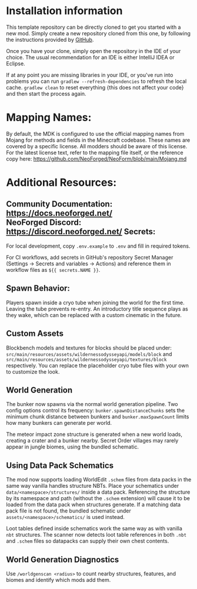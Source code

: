 
Installation information
=======

This template repository can be directly cloned to get you started with a new
mod. Simply create a new repository cloned from this one, by following the
instructions provided by [GitHub](https://docs.github.com/en/repositories/creating-and-managing-repositories/creating-a-repository-from-a-template).

Once you have your clone, simply open the repository in the IDE of your choice. The usual recommendation for an IDE is either IntelliJ IDEA or Eclipse.

If at any point you are missing libraries in your IDE, or you've run into problems you can
run `gradlew --refresh-dependencies` to refresh the local cache. `gradlew clean` to reset everything 
{this does not affect your code} and then start the process again.

Mapping Names:
============
By default, the MDK is configured to use the official mapping names from Mojang for methods and fields 
in the Minecraft codebase. These names are covered by a specific license. All modders should be aware of this
license. For the latest license text, refer to the mapping file itself, or the reference copy here:
https://github.com/NeoForged/NeoForm/blob/main/Mojang.md

Additional Resources: 
==========
Community Documentation: https://docs.neoforged.net/  
NeoForged Discord: https://discord.neoforged.net/
Secrets:
-------
For local development, copy `.env.example` to `.env` and fill in required tokens.

For CI workflows, add secrets in GitHub's repository Secret Manager (Settings → Secrets and variables → Actions) and reference them in workflow files as `${{ secrets.NAME }}`.

Spawn Behavior:
----------
Players spawn inside a cryo tube when joining the world for the first time. Leaving the tube prevents re-entry.
An introductory title sequence plays as they wake, which can be replaced with a custom cinematic in the future.

Custom Assets
-------------
Blockbench models and textures for blocks should be placed under:
`src/main/resources/assets/wildernessodysseyapi/models/block` and `src/main/resources/assets/wildernessodysseyapi/textures/block` respectively.
You can replace the placeholder cryo tube files with your own to customize the look.

World Generation
----------------
The bunker now spawns via the normal world generation pipeline. Two config options
control its frequency:
`bunker.spawnDistanceChunks` sets the minimum chunk distance between bunkers and
`bunker.maxSpawnCount` limits how many bunkers can generate per world.

The meteor impact zone structure is generated when a new world loads, creating a crater and a bunker nearby.
Secret Order villages may rarely appear in jungle biomes, using the bundled schematic.

Using Data Pack Schematics
-------------------------
The mod now supports loading WorldEdit `.schem` files from data packs in the same
way vanilla handles structure NBTs. Place your schematics under
`data/<namespace>/structures/` inside a data pack. Referencing the structure by
its namespace and path (without the `.schem` extension) will cause it to be
loaded from the data pack when structures generate. If a matching data pack file
is not found, the bundled schematic under
`assets/<namespace>/schematics/` is used instead.

Loot tables defined inside schematics work the same way as with vanilla
`nbt` structures. The scanner now detects loot table references in both
`.nbt` and `.schem` files so datapacks can supply their own chest contents.

World Generation Diagnostics
--------------------------
Use `/worldgenscan <radius>` to count nearby structures, features, and biomes and identify which mods add them.
